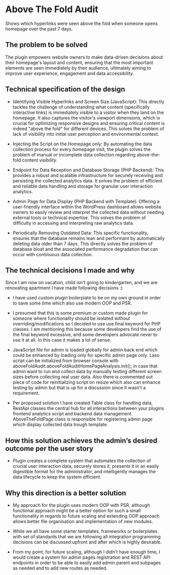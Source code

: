 # Above The Fold Audit

Shows which hyperlinks were seen above the fold when someone opens homepage over the past 7 days.

## The problem to be solved

The plugin empowers website owners to make data-driven decisions about their homepage's layout and content, ensuring that the most important elements are seen immediately by their audience, ultimately aiming to improve user experience, engagement and data accessibility.

## Technical specification of the design

- Identifying Visible Hyperlinks and Screen Size (JavaScript): This directly tackles the challenge of understanding what content (specifically interactive links) is immediately visible to a visitor when they land on the homepage. It also captures the visitor's viewport dimensions, which is crucial for optimizing responsive designs and ensuring critical content is indeed "above the fold" for different devices. This solves the problem of lack of visibility into initial user perception and environmental context.

- Injecting the Script on the Homepage only: By automating the data collection process for every homepage visit, the plugin solves the problem of manual or incomplete data collection regarding above-the-fold content visibility.

- Endpoint for Data Reception and Database Storage (PHP Backend): This provides a robust and scalable infrastructure for securely receiving and persisting the collected analytics data. It solves the problem of efficient and reliable data handling and storage for granular user interaction analytics.

- Admin Page for Data Display (PHP Backend with Template): Offering a user-friendly interface within the WordPress dashboard allows website owners to easily review and interpret the collected data without needing external tools or technical expertise. This solves the problem of difficulty in accessing and interpreting raw analytics data.

- Periodically Removing Outdated Data: This specific functionality, ensures that the database remains lean and performant by automatically deleting data older than 7 days. This directly solves the problem of database bloat and the associated performance degradation that can occur with continuous data collection.

## The technical decisions I made and why

Since I am now on vacation, child isn't going to kindergarten, and we are renovating apartment I have made following decisions :)

- I have used custom plugin boilerplate to be on my own ground in order to save some time which also use modern OOP and PSR.

- I presumed that this is some premium or custom made plugin for someone where functionality should be isolated without overriding/modifications so I decided to use use final keyword for PHP classes. I am mentioning this because some developers find the use of the final keyword excessive, and some developers advocate never to use it at all. In this case it makes a lot of sense.

- JavaScript file for admin is loaded globally for admin back end which could be enhanced by loading only for specific admin page only. Laso script can be initialized from browser console with aboveFoldAudit.aboveFoldAuditHomePageAnalysis.init(); in case that admin want to run and collect data by manually testing different screen sizes before collecting real user data. Also there is commented out piece of code for reinitializing script on resize which also can enhance testing by admin but that is up for a discussion since it wasn't a requirement.

- Per proposed solution I have created Table class for handling data, RestApi classes the central hub for all interactions between your plugins frontend analytics script and backend data management. AboveTheFoldPage class is responsible for registering admin page which display collected data trough template.

## How this solution achieves the admin’s desired outcome per the user story

- Plugin creates a complete system that automates the collection of crucial user interaction data, securely stores it, presents it in an easily digestible format for the administrator, and intelligently manages the data lifecycle to keep the system efficient.

## Why this direction is a better solution

- My approach for the plugin uses modern OOP with PSR, although functional approach might be a better option for such a small functionality in regards to future scaling and extending OOP approach allows better file organisation and implementation of new modules.

- While we all have some starter templates, frameworks or boilerplates with set of standards that we are following all integration programming decisions can be discussed upfront and after which is highly desirable.

- From my point, for future scaling, although I didn't have enough time, I would create a system for admin pages registration and REST API endpoints in order to be able to easily add admin parent and subpages as needed and to add new routes as needed.